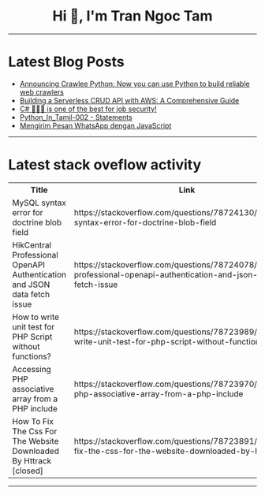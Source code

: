 <h1 align="center">Hi 👋, I'm Tran Ngoc Tam</h1>

---

# Latest Blog Posts 
<!-- BLOG-POST-LIST:START -->
- [Announcing Crawlee Python: Now you can use Python to build reliable web crawlers](https://dev.to/crawlee/announcing-crawlee-python-now-you-can-use-python-to-build-reliable-web-crawlers-3dab)
- [Building a Serverless CRUD API with AWS: A Comprehensive Guide](https://dev.to/kaviya_kathirvelu_0505/building-a-serverless-crud-api-with-aws-a-comprehensive-guide-ljm)
- [C# 👨🏻‍💻 is one of the best for job security!](https://dev.to/kwnaidoo/c-is-one-of-the-best-for-job-security-283b)
- [Python_In_Tamil-002 - Statements](https://dev.to/govi1964/pythonintamil-002-statements-92e)
- [Mengirim Pesan WhatsApp dengan JavaScript](https://dev.to/mahib22/mengirim-pesan-whatsapp-dengan-javascript-269j)
<!-- BLOG-POST-LIST:END -->

---

# Latest stack oveflow activity
<table>
  <tr><th>Title</th><th>Link</th></tr>
  <!-- STACKOVERFLOW:START --><tr><td>MySQL syntax error for doctrine blob field</td><td>https://stackoverflow.com/questions/78724130/mysql-syntax-error-for-doctrine-blob-field</td></tr><tr><td>HikCentral Professional OpenAPI Authentication and JSON data fetch issue</td><td>https://stackoverflow.com/questions/78724078/hikcentral-professional-openapi-authentication-and-json-data-fetch-issue</td></tr><tr><td>How to write unit test for PHP Script without functions?</td><td>https://stackoverflow.com/questions/78723989/how-to-write-unit-test-for-php-script-without-functions</td></tr><tr><td>Accessing PHP associative array from a PHP include</td><td>https://stackoverflow.com/questions/78723970/accessing-php-associative-array-from-a-php-include</td></tr><tr><td>How To Fix The Css For The Website Downloaded By Httrack [closed]</td><td>https://stackoverflow.com/questions/78723891/how-to-fix-the-css-for-the-website-downloaded-by-httrack</td></tr><!-- STACKOVERFLOW:END -->
</table>

---


